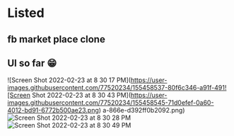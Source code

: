 # Listed
## fb market place clone 
## UI so far 😁
![Screen Shot 2022-02-23 at 8 30 17 PM](https://user-images.githubusercontent.com/77520234/155458537-80f6c346-a91f-491![Screen Shot 2022-02-23 at 8 30 43 PM](https://user-images.githubusercontent.com/77520234/155458545-71d0efef-0a60-4012-bd91-6772b500ae23.png)
a-866e-d392ff0b2092.png)![Screen Shot 2022-02-23 at 8 30 28 PM](https://user-images.githubusercontent.com/77520234/155458548-e19add40-dd8f-491a-aad0-05ebe8bdc559.png)
![Screen Shot 2022-02-23 at 8 30 49 PM](https://user-images.githubusercontent.com/77520234/155458554-9b2ce12a-6a5d-4399-9312-3556094dabc0.png)
